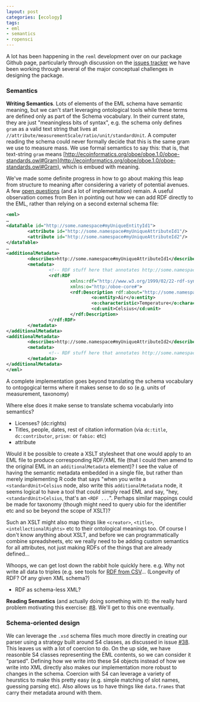 ```yaml
---
layout: post
categories: [ecology]
tags:
- eml
- semantics
- ropensci
---
```



A lot has been happening in the `reml` development over on our package Github page, particularly through discussion on the [issues tracker](http://ropensci.org/reml) we have been working through several of the major conceptual challenges in designing the package.


### Semantics


**Writing Semantics**.  Lots of elements of the EML schema have semantic meaning, but we can't start leveraging ontological tools while these terms are defined only as part of the Schema vocabulary. In their current state, they are just "meaningless bits of syntax", e.g. the schema only defines `gram` as a valid text string that lives at `//attribute/measurementScale/ratio/unit/standardUnit`. A computer reading the schema could never formally decide that this is the same gram we use to measure mass.  We use formal semantics to say this: that is, that text-string `gram` means [http://ecoinformatics.org/oboe/oboe.1.0/oboe-standards.owl#Gram](http://ecoinformatics.org/oboe/oboe.1.0/oboe-standards.owl#Gram), which is embued with meaning.  

We've made some definite progress in how to go about making this leap from structure to meaning after considering a variety of potential avenues.  A few [open questions](https://github.com/ropensci/reml/issues/5#issuecomment-21573824) (and a lot of implementation) remain.  A useful observation comes from Ben in pointing out how we can add RDF directly to the EML, rather than relying on a second external schema file:


```xml
<eml>
…
<dataTable id="http://some.namespace#myUniqueEntityId1">
        <attribute id="http://some.namespace#myUniqueAttributeId1"/>
        <attribute id="http://some.namespace#myUniqueAttributeId2"/>
</dataTable>
…
<additionalMetadata>
        <describes>http://some.namespace#myUniqueAttributeId1</describes>
        <metadata>
                <!-- RDF stuff here that annotates http://some.namespace#myUniqueAttributeId1 -->
                <rdf:RDF
                        xmlns:rdf="http://www.w3.org/1999/02/22-rdf-syntax-ns#"
                        xmlns:o="http:/oboe-core#">
                        <rdf:Description rdf:about="http://some.namespace#myUniqueAttributeId1">
                                <o:entity>Air</o:entity>
                                <o:characteristic>Temperature</o:characteristic>
                                <cd:unit>Celsius</cd:unit>
                        </rdf:Description>
                </rdf:RDF>
        </metadata>
</additionalMetadata>
<additionalMetadata>
        <describes>http://some.namespace#myUniqueAttributeId2</describes>
        <metadata>
                <!-- RDF stuff here that annotates http://some.namespace#myUniqueAttributeId2 -->
        </metadata>
</additionalMetadata>
</eml>

```






A complete implementation goes beyond translating the schema vocabulary to ontogogical terms where it makes sense to do so (e.g. units of measurement, taxonomy) 

Where else does it make sense to translate schema vocabularly into semantics?  

- Licenses?  (dc:rights)
- Titles, people, dates, rest of citation information (via `dc:title`, `dc:contributor`, `prism:` or `fabio:` etc)
- attribute

Would it be possible to create a XSLT stylesheet that one would apply to an EML file to produce corresponding RDF/XML file (that I could then amend to the original EML in an `additionalMetadata` element)?  I see the value of having the semantic metadata embedded in a single file, but rather than merely implementing R code that says "when you write a `<standardUnit>Celsius` node, also write this `additionalMetadata` node, it seems logical to have a tool that could simply read EML and say, "hey, `<standardUnit>Celsius`, that's an `<RDF ...`".  Perhaps similar mappings could be made for taxonomy (though might need to query ubio for the identifier etc and so be beyond the scope of XSLT)?  

Such an XSLT might also map things like `<creator>`, `<title>`, `<intellectionalRights>` etc to their ontological meanings too.  Of course I don't know anything about XSLT, and before we can programmatically combine spreadsheets, etc we really need to be adding custom semantics for all attributes, not just making RDFs of the things that are already defined...


Whoops, we can get lost down the rabbit hole quickly here. e.g. Why not write all data to triples (e.g. see tools for [RDF from CSV](http://www.w3.org/wiki/ConverterToRdf#CSV_.28Comma-Separated_Values.29)... (Longevity of RDF? Of any given XML schema?)

- RDF as schema-less XML?


**Reading Semantics** (and actually doing something with it): the really hard problem motivating this exercise:  [#8](https://github.com/ropensci/reml/issues/8).  We'll get to this one eventually.  


### Schema-oriented design

We can leverage the `.xsd` schema files much more directly in creating our parser using a strategy built around S4 classes, as discussed in issue [#38](https://github.com/ropensci/reml/issues/38).  This leaves us with a lot of coercion to do. On the up side, we have reasonble S4 classes representing the EML contents, so we can consider it "parsed".  Defining how we write into these S4 objects instead of how we write into XML directly also makes our implementation more robust to changes in the schema. Coercion with S4 can leverage a variety of heurstics to make this pretty easy (e.g. simple matching of slot names, guessing parsing etc).  Also allows us to have things like `data.frames` that carry their metadata around with them.  




